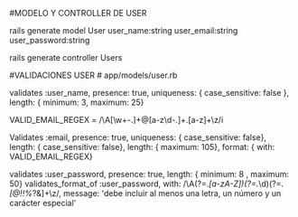 #MODELO Y CONTROLLER DE USER

rails generate model User user_name:string user_email:string user_password:string

rails generate controller Users

#VALIDACIONES USER # app/models/user.rb

validates :user_name, presence: true, uniqueness: { case_sensitive: false }, length: { minimum: 3, maximum: 25}

VALID_EMAIL_REGEX = /\A[\w+\-.]+@[a-z\d\-.]+\.[a-z]+\z/i

Validates :email, presence: true,
uniqueness: { case_sensitive: false}, length: { case_sensitive: false},
length: { maximum: 105}, format: { with: VALID_EMAIL_REGEX}

validates :user_password, presence: true, length: { minimum: 8 , maximum: 50}
validates_format_of :user_password, with: /\A(?=.*[a-zA-Z])(?=.*\d)(?=.*[@$!%*?&])[A-Za-z\d@$!%*?&]+\z/, message: 'debe incluir al menos una letra, un número y un carácter especial'

